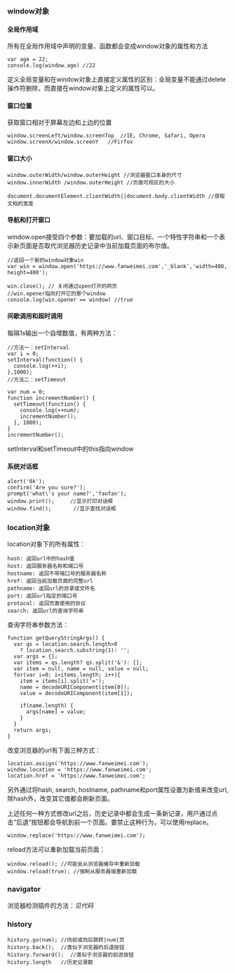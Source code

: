 ### window对象

#### 全局作用域

所有在全局作用域中声明的变量、函数都会变成window对象的属性和方法

```JS
var age = 22;
console.log(window.age) //22
```

定义全局变量和在window对象上直接定义属性的区别：全局变量不能通过delete操作符删除，而直接在window对象上定义的属性可以。

#### 窗口位置

获取窗口相对于屏幕左边和上边的位置

```JS
window.screenLeft/window.screenTop  //IE, Chrome, Safari, Opera
window.screenX/window.screenY   //Firfox
```

#### 窗口大小

```JS
window.outerWidth/window.outerHeight //浏览器窗口本身的尺寸
window.innerWidth /window.outerHeight //页面可视区的大小

document.documentElement.clientWidth||document.body.clientWidth //获取文档的宽度
```

#### 导航和打开窗口

window.open接受四个参数：要加载的url、窗口目标、一个特性字符串和一个表示新页面是否取代浏览器历史记录中当前加载页面的布尔值。

```JS
//返回一个新的window对象win
var win = window.open('https://www.fanweimei.com','_blank','width=400, height=400');

win.close(); // 关闭通过open打开的网页
//win.opener指向打开它的那个window
console.log(win.opener == window) //true
```

#### 间歇调用和超时调用

每隔1s输出一个自增数值，有两种方法：

```JS
//方法一：setInterval
var i = 0;
setInterval(function() {
  console.log(++i);
},1000);
//方法二：setTimeout

var num = 0;
function incrementNumber() {
  setTimeout(function() {
    console.log(++num);
    incrementNumber();
  }, 1000);
}
incrementNumber();
```

setInterval和setTimeout中的this指向window

#### 系统对话框

```JS
alert('0k');
confirm('Are you sure?');
prompt('what\'s your name?','fanfan');
window.print();     //显示打印对话框
window.find();       //显示查找对话框
```

### location对象

location对象下的所有属性：

```JS
hash: 返回url中的hash值
host: 返回服务器名称和端口号
hostname: 返回不带端口号的服务器名称
href: 返回当前加载页面的完整url
pathname: 返回url的目录或文件名
port: 返回url指定的端口号
protocol: 返回页面使用的协议
search: 返回url的查询字符串
```

查询字符串参数方法：

```JS
function getQueryStringArgs() {
  var qs = location.search.length>0
    ? location.search.substring(1): '';
  var args = {};
  var items = qs.length? qs.split('&'): [];
  var item = null, name = null, value = null;
  for(var i=0; i<items.length; i++){
    item = items[i].split('=');
    name = decodeURIComponent(item[0]);
    value = decodeURIComponent(item[1]);

    if(name.length) {
      args[name] = value;
    }
  }
  return args;
}
```

改变浏览器的url有下面三种方式：

```JS
location.assign('https://www.fanweimei.com');
window.location = 'https://www.fanweimei.com';
location.href = 'https://www.fanweimei.com';
```

另外通过将hash, search, hostname, pathname和port属性设置为新值来改变url, 除hash外，改变其它值都会刷新页面。

上述任何一种方式修改url之后，历史记录中都会生成一条新记录，用户通过点击”后退”按钮都会导航到前一个页面。要禁止这种行为，可以使用replace。

```JS
window.replace('https://www.fanweimei.com');
```

reload方法可以重新加载当前页面：

```JS
window.reload(); //可能会从浏览器缓存中重新加载
window.reload(true); //强制从服务器端重新加载
```

### navigator

浏览器检测插件的方法：*见代码*

### history

```JS
history.go(num); //向前或向后跳转|num|页
history.back();  //类似于浏览器的后退按钮
history.forward();  //类似于浏览器的前进按钮
history.length   //历史记录数
```
